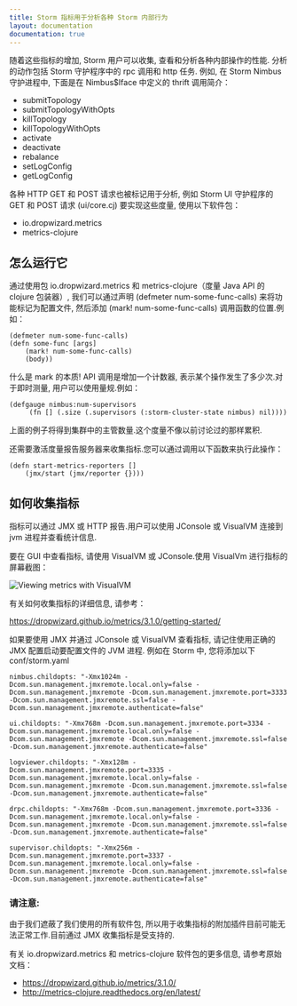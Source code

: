 ```yaml
---
title: Storm 指标用于分析各种 Storm 内部行为
layout: documentation
documentation: true
---
```


随着这些指标的增加, Storm 用户可以收集, 查看和分析各种内部操作的性能.
分析的动作包括 Storm 守护程序中的 rpc 调用和 http 任务.
例如, 在 Storm Nimbus 守护进程中, 下面是在 Nimbus$Iface 中定义的 thrift 调用简介：

- submitTopology
- submitTopologyWithOpts
- killTopology
- killTopologyWithOpts
- activate
- deactivate
- rebalance
- setLogConfig
- getLogConfig

各种 HTTP GET 和 POST 请求也被标记用于分析, 例如 Storm UI 守护程序的 GET 和 POST 请求 (ui/core.cj) 要实现这些度量, 使用以下软件包：

- io.dropwizard.metrics
- metrics-clojure

## 怎么运行它

通过使用包 io.dropwizard.metrics 和 metrics-clojure（度量 Java API 的 clojure 包装器）, 我们可以通过声明 (defmeter num-some-func-calls) 来将功能标记为配置文件, 然后添加 (mark! num-some-func-calls) 调用函数的位置.例如：

    (defmeter num-some-func-calls)
    (defn some-func [args]
        (mark! num-some-func-calls)
        (body))

什么是 mark 的本质! API 调用是增加一个计数器, 表示某个操作发生了多少次.对于即时测量, 用户可以使用量规.例如：

    (defgauge nimbus:num-supervisors
         (fn [] (.size (.supervisors (:storm-cluster-state nimbus) nil))))
         
上面的例子将得到集群中的主管数量.这个度量不像以前讨论过的那样累积.

还需要激活度量报告服务器来收集指标.您可以通过调用以下函数来执行此操作：

    (defn start-metrics-reporters []
        (jmx/start (jmx/reporter {})))

## 如何收集指标

指标可以通过 JMX 或 HTTP 报告.用户可以使用 JConsole 或 VisualVM 连接到 jvm 进程并查看统计信息.

要在 GUI 中查看指标, 请使用 VisualVM 或 JConsole.使用 VisualVm 进行指标的屏幕截图：

![Viewing metrics with VisualVM](images/viewing_metrics_with_VisualVM.png)

有关如何收集指标的详细信息, 请参考：

https://dropwizard.github.io/metrics/3.1.0/getting-started/

如果要使用 JMX 并通过 JConsole 或 VisualVM 查看指标, 请记住使用正确的 JMX 配置启动要配置文件的 JVM 进程.
例如在 Storm 中, 您将添加以下 conf/storm.yaml

    nimbus.childopts: "-Xmx1024m -Dcom.sun.management.jmxremote.local.only=false -Dcom.sun.management.jmxremote -Dcom.sun.management.jmxremote.port=3333  -Dcom.sun.management.jmxremote.ssl=false -Dcom.sun.management.jmxremote.authenticate=false"
    
    ui.childopts: "-Xmx768m -Dcom.sun.management.jmxremote.port=3334 -Dcom.sun.management.jmxremote.local.only=false -Dcom.sun.management.jmxremote -Dcom.sun.management.jmxremote.ssl=false -Dcom.sun.management.jmxremote.authenticate=false"
    
    logviewer.childopts: "-Xmx128m -Dcom.sun.management.jmxremote.port=3335 -Dcom.sun.management.jmxremote.local.only=false -Dcom.sun.management.jmxremote -Dcom.sun.management.jmxremote.ssl=false -Dcom.sun.management.jmxremote.authenticate=false"
    
    drpc.childopts: "-Xmx768m -Dcom.sun.management.jmxremote.port=3336 -Dcom.sun.management.jmxremote.local.only=false -Dcom.sun.management.jmxremote -Dcom.sun.management.jmxremote.ssl=false -Dcom.sun.management.jmxremote.authenticate=false"
   
    supervisor.childopts: "-Xmx256m -Dcom.sun.management.jmxremote.port=3337 -Dcom.sun.management.jmxremote.local.only=false -Dcom.sun.management.jmxremote -Dcom.sun.management.jmxremote.ssl=false -Dcom.sun.management.jmxremote.authenticate=false"

### 请注意:

由于我们遮蔽了我们使用的所有软件包, 所以用于收集指标的附加插件目前可能无法正常工作.目前通过 JMX 收集指标是受支持的.

有关 io.dropwizard.metrics 和 metrics-clojure 软件包的更多信息, 请参考原始文档：

- https://dropwizard.github.io/metrics/3.1.0/
- http://metrics-clojure.readthedocs.org/en/latest/
